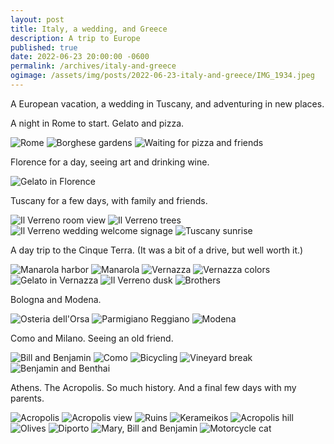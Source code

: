 ```yaml
---
layout: post
title: Italy, a wedding, and Greece
description: A trip to Europe
published: true
date: 2022-06-23 20:00:00 -0600
permalink: /archives/italy-and-greece
ogimage: /assets/img/posts/2022-06-23-italy-and-greece/IMG_1934.jpeg
---
```

A European vacation, a wedding in Tuscany, and adventuring in new places.

A night in Rome to start. Gelato and pizza.

![Rome][1]
![Borghese gardens][2]
![Waiting for pizza and friends][3]

Florence for a day, seeing art and drinking wine.

![Gelato in Florence][4]

Tuscany for a few days, with family and friends.

![Il Verreno room view][5]
![Il Verreno trees][6]
![Il Verreno wedding welcome signage][7]
![Tuscany sunrise][8]

A day trip to the Cinque Terra. (It was a bit of a drive, but well worth it.)

![Manarola harbor][9]
![Manarola][10]
![Vernazza][11]
![Vernazza colors][12]
![Gelato in Vernazza][13]
![Il Verreno dusk][14]
![Brothers][15]

Bologna and Modena.

![Osteria dell'Orsa][16]
![Parmigiano Reggiano][17]
![Modena][18]

Como and Milano. Seeing an old friend.

![Bill and Benjamin][19]
![Como][20]
![Bicycling][21]
![Vineyard break][22]
![Benjamin and Benthai][23]

Athens. The Acropolis. So much history. And a final few days with my parents.

![Acropolis][24]
![Acropolis view][25]
![Ruins][26]
![Kerameikos][27]
![Acropolis hill][28]
![Olives][29]
![Diporto][30]
![Mary, Bill and Benjamin][31]
![Motorcycle cat][32]

[1]: /assets/img/posts/2022-06-23-italy-and-greece/IMG_1711.jpeg
[2]: /assets/img/posts/2022-06-23-italy-and-greece/IMG_1762.jpeg
[3]: /assets/img/posts/2022-06-23-italy-and-greece/IMG_1809.jpeg
[4]: /assets/img/posts/2022-06-23-italy-and-greece/IMG_1851.jpeg
[5]: /assets/img/posts/2022-06-23-italy-and-greece/IMG_1934.jpeg
[6]: /assets/img/posts/2022-06-23-italy-and-greece/IMG_1945.jpeg
[7]: /assets/img/posts/2022-06-23-italy-and-greece/IMG_1976.jpeg
[8]: /assets/img/posts/2022-06-23-italy-and-greece/IMG_2027.jpeg
[9]: /assets/img/posts/2022-06-23-italy-and-greece/IMG_2066.jpeg
[10]: /assets/img/posts/2022-06-23-italy-and-greece/IMG_2074.jpeg
[11]: /assets/img/posts/2022-06-23-italy-and-greece/IMG_2207.jpeg
[12]: /assets/img/posts/2022-06-23-italy-and-greece/IMG_2210.jpeg
[13]: /assets/img/posts/2022-06-23-italy-and-greece/IMG_2216.jpeg
[14]: /assets/img/posts/2022-06-23-italy-and-greece/IMG_2221.jpeg
[15]: /assets/img/posts/2022-06-23-italy-and-greece/IMG_2244.jpeg
[16]: /assets/img/posts/2022-06-23-italy-and-greece/IMG_2285.jpeg
[17]: /assets/img/posts/2022-06-23-italy-and-greece/IMG_2374.jpeg
[18]: /assets/img/posts/2022-06-23-italy-and-greece/IMG_2400.jpeg
[19]: /assets/img/posts/2022-06-23-italy-and-greece/IMG_2426.jpeg
[20]: /assets/img/posts/2022-06-23-italy-and-greece/IMG_2431.jpeg
[21]: /assets/img/posts/2022-06-23-italy-and-greece/IMG_2483.jpeg
[22]: /assets/img/posts/2022-06-23-italy-and-greece/IMG_2487.jpeg
[23]: /assets/img/posts/2022-06-23-italy-and-greece/IMG_3952.jpeg
[24]: /assets/img/posts/2022-06-23-italy-and-greece/IMG_2635.jpeg
[25]: /assets/img/posts/2022-06-23-italy-and-greece/IMG_2671.jpeg
[26]: /assets/img/posts/2022-06-23-italy-and-greece/IMG_2702.jpeg
[27]: /assets/img/posts/2022-06-23-italy-and-greece/IMG_2732.jpeg
[28]: /assets/img/posts/2022-06-23-italy-and-greece/IMG_2753.jpeg
[29]: /assets/img/posts/2022-06-23-italy-and-greece/IMG_2845.jpeg
[30]: /assets/img/posts/2022-06-23-italy-and-greece/IMG_2861.jpeg
[31]: /assets/img/posts/2022-06-23-italy-and-greece/IMG_2871.jpeg
[32]: /assets/img/posts/2022-06-23-italy-and-greece/IMG_2920.jpeg
